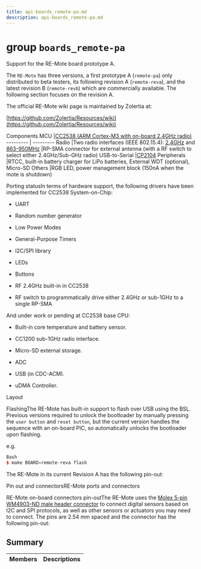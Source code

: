 ```yaml
---
title: api-boards_remote-pa.md
description: api-boards_remote-pa.md
---
```

# group `boards_remote-pa` 

Support for the RE-Mote board prototype A.

The `RE-Mote` has three versions, a first prototype A (`remote-pa`) only distributed to beta testers, its following revision A (`remote-reva`), and the latest revision B (`remote-revb`) which are commercially available. The following section focuses on the revision A.

The official RE-Mote wiki page is maintained by Zolertia at:

[https://github.com/Zolertia/Resources/wiki](https://github.com/Zolertia/Resources/wiki)

Components
MCU   |[CC2538 (ARM Cortex-M3 with on-board 2.4GHz radio)](http://www.ti.com/product/CC2538)
--------- | ---------
Radio   |Two radio interfaces (IEEE 802.15.4): [2.4GHz](http://www.ti.com/product/CC2538) and [863-950MHz](http://www.ti.com/product/CC1200)
|RP-SMA connector for external antenna (with a RF switch to select either 2.4GHz/Sub-GHz radio)
USB-to-Serial   |[CP2104](https://www.silabs.com/products/interface/Pages/cp2104-mini.aspx)
Peripherals   |RTCC, built-in battery charger for LiPo batteries, External WDT (optional), Micro-SD
Others   |RGB LED, power management block (150nA when the mote is shutdown)

Porting statusIn terms of hardware support, the following drivers have been implemented for CC2538 System-on-Chip:

* UART

* Random number generator

* Low Power Modes

* General-Purpose Timers

* I2C/SPI library

* LEDs

* Buttons

* RF 2.4GHz built-in in CC2538

* RF switch to programmatically drive either 2.4GHz or sub-1GHz to a single RP-SMA

And under work or pending at CC2538 base CPU:

* Built-in core temperature and battery sensor.

* CC1200 sub-1GHz radio interface.

* Micro-SD external storage.

* ADC

* USB (in CDC-ACM).

* uDMA Controller.

Layout

FlashingThe RE-Mote has built-in support to flash over USB using the BSL. Previous versions required to unlock the bootloader by manually pressing the `user button` and `reset button`, but the current version handles the sequence with an on-board PIC, so automatically unlocks the bootloader upon flashing.

e.g. 
```cpp
Bash
$ make BOARD=remote-reva flash
```

The RE-Mote in its current Revision A has the following pin-out:

Pin out and connectorsRE-Mote ports and connectors

RE-Mote on-board connectors pin-outThe RE-Mote uses the [Molex 5-pin WM4903-ND male header connector](http://datasheets.globalspec.com/ds/5843/DigiKey/6D12815C-098E-40A3-86A0-22A3C50B75BA) to connect digital sensors based on I2C and SPI protocols, as well as other sensors or actuators you may need to connect. The pins are 2.54 mm spaced and the connector has the following pin-out:

## Summary

 Members                        | Descriptions                                
--------------------------------|---------------------------------------------

